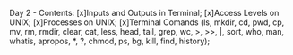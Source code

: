 Day 2 - Contents: 
[x]Inputs and Outputs in Terminal; 
[x]Access Levels on UNIX; 
[x]Processes on UNIX; 
[x]Terminal Comands (ls, mkdir, cd, pwd, cp, mv, rm, rmdir, clear, cat, less, head, tail, grep, wc, >, >>, |, sort, who, man, whatis, apropos, *, ?, chmod, ps, bg, kill, find, history); 
